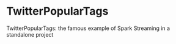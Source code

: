 # TwitterPopularTags
TwitterPopularTags: the famous example of Spark Streaming in a standalone project
